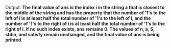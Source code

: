 Output: **The final value of ans is the index i in the string a that is closest to the middle of the string and has the property that the number of '1's to the left of i is at least half the total number of '1's to the left of i, and the number of '1's to the right of i is at least half the total number of '1's to the right of i. If no such index exists, ans remains 0. The values of n, a, S, stdin, and satisfy remain unchanged, and the final value of ans is being printed**